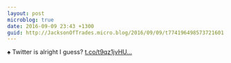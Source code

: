 ```yaml
---
layout: post
microblog: true
date: 2016-09-09 23:43 +1300
guid: http://JacksonOfTrades.micro.blog/2016/09/09/t774196498573721601.html
---
```

♠ Twitter is alright I guess? [t.co/t9qz1jvHU...](https://t.co/t9qz1jvHU3)
